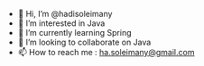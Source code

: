 - 👋 Hi, I’m @hadisoleimany
- 👀 I’m interested in Java
- 🌱 I’m currently learning Spring
- 💞️ I’m looking to collaborate on Java 
- 📫 How to reach me : ha.soleimany@gmail.com

<!---
hadisoleimany/hadisoleimany is a ✨ special ✨ repository because its `README.md` (this file) appears on your GitHub profile.
You can click the Preview link to take a look at your changes.
--->

